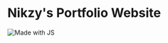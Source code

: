 # Nikzy's Portfolio Website
![Made with JS](https://img.shields.io/badge/javascript-14.15.1-grey?style=for-the-badge&labelColor=blue&logo=javascript)<br>
